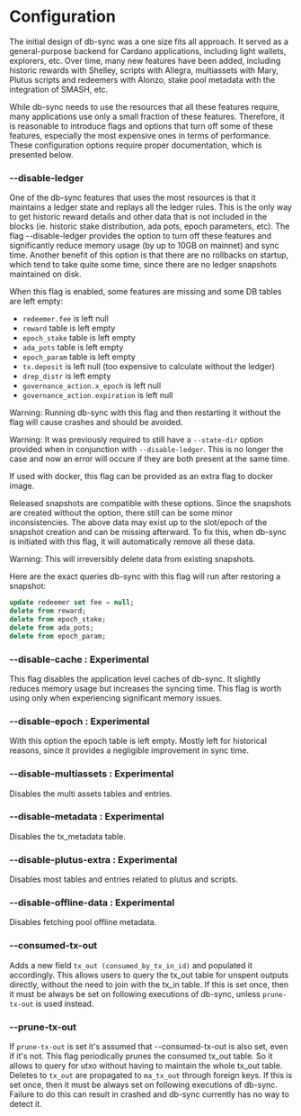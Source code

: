 # Configuration

The initial design of db-sync was a one size fits all approach. It served as a general-purpose
backend for Cardano applications, including light wallets, explorers, etc. Over time, many new
features have been added, including historic rewards with Shelley, scripts with Allegra, multiassets
with Mary, Plutus scripts and redeemers with Alonzo, stake pool metadata with the integration of
SMASH, etc.

While db-sync needs to use the resources that all these features require, many applications use only
a small fraction of these features. Therefore, it is reasonable to introduce flags and options that
turn off some of these features, especially the most expensive ones in terms of performance. These
configuration options require proper documentation, which is presented below.

### --disable-ledger

One of the db-sync features that uses the most resources is that it maintains a ledger state and
replays all the ledger rules. This is the only way to get historic reward details and other data
that is not included in the blocks (ie. historic stake distribution, ada pots, epoch parameters,
etc). The flag --disable-ledger provides the option to turn off these features and significantly
reduce memory usage (by up to 10GB on mainnet) and sync time. Another benefit of this option is
that there are no rollbacks on startup, which tend to take quite some time, since there are no
ledger snapshots maintained on disk.

When this flag is enabled, some features are missing and some DB tables are left empty:
- `redeemer.fee` is left null
- `reward` table is left empty
- `epoch_stake` table is left empty
- `ada_pots` table is left empty
- `epoch_param` table is left empty
- `tx.deposit` is left null (too expensive to calculate without the ledger)
- `drep_distr` is left empty
- `governance_action.x_epoch` is left null
- `governance_action.expiration` is left null

Warning: Running db-sync with this flag and then restarting it without the flag will cause crashes and should be avoided.

Warning: It was previously required to still have a `--state-dir` option provided when in conjunction with `--disable-ledger`. This is no longer the case and now an error will occure if they are both present at the same time. 

If used with docker, this flag can be provided as an extra flag to docker image.

Released snapshots are compatible with these options. Since the snapshots are created without the
option, there still can be some minor inconsistencies. The above data may exist up to the slot/epoch
of the snapshot creation and can be missing afterward. To fix this, when db-sync is initiated with
this flag, it will automatically remove all these data.

Warning: This will irreversibly delete data from existing snapshots.

Here are the exact queries db-sync with this flag will run after restoring a snapshot:

```sql
update redeemer set fee = null;
delete from reward;
delete from epoch_stake;
delete from ada_pots;
delete from epoch_param;
```

### --disable-cache : Experimental

This flag disables the application level caches of db-sync. It slightly reduces memory usage but
increases the syncing time. This flag is worth using only when experiencing significant memory
issues.

### --disable-epoch : Experimental

With this option the epoch table is left empty. Mostly left for historical reasons, since it
provides a negligible improvement in sync time.

### --disable-multiassets : Experimental

Disables the multi assets tables and entries.

### --disable-metadata : Experimental

Disables the tx_metadata table.

### --disable-plutus-extra : Experimental

Disables most tables and entries related to plutus and scripts.

### --disable-offline-data : Experimental

Disables fetching pool offline metadata.

### --consumed-tx-out

Adds a new field `tx_out (consumed_by_tx_in_id)` and populated it accordingly. This allows users to
query the tx_out table for unspent outputs directly, without the need to join with the tx_in table.
If this is set once, then it must be always be set on following executions of db-sync, unless
`prune-tx-out` is used instead.

### --prune-tx-out

If `prune-tx-out` is set it's assumed that --consumed-tx-out is also set, even if it's not.
This flag periodically prunes the consumed tx_out table. So it allows to query for utxo
without having to maintain the whole tx_out table. Deletes to `tx_out` are propagated to `ma_tx_out`
through foreign keys. If this is set once, then it must be always set on following executions of
db-sync. Failure to do this can result in crashed and db-sync currently has no way to detect it.

